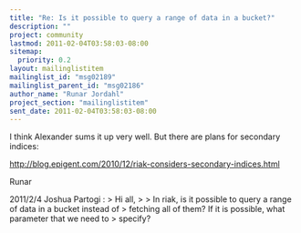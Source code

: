 ```yaml
---
title: "Re: Is it possible to query a range of data in a bucket?"
description: ""
project: community
lastmod: 2011-02-04T03:58:03-08:00
sitemap:
  priority: 0.2
layout: mailinglistitem
mailinglist_id: "msg02189"
mailinglist_parent_id: "msg02186"
author_name: "Runar Jordahl"
project_section: "mailinglistitem"
sent_date: 2011-02-04T03:58:03-08:00
---
```



I think Alexander sums it up very well. But there are plans for
secondary indices:

http://blog.epigent.com/2010/12/riak-considers-secondary-indices.html

Runar

2011/2/4 Joshua Partogi :
&gt; Hi all,
&gt;
&gt; In riak, is it possible to query a range of data in a bucket instead of
&gt; fetching all of them? If it is possible, what parameter that we need to
&gt; specify?

